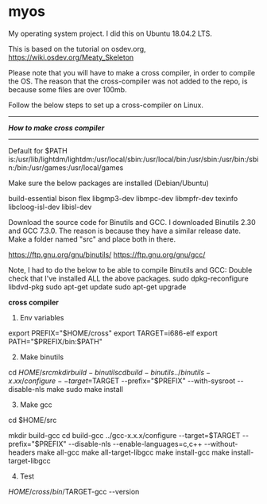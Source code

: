 # myos
My operating system project. I did this on Ubuntu 18.04.2 LTS.

This is based on the tutorial on osdev.org, https://wiki.osdev.org/Meaty_Skeleton

Please note that you will have to make a cross compiler, in order to compile the OS. The reason that the cross-compiler was not added to the repo, is because some files are over 100mb.

Follow the below steps to set up a cross-compiler on Linux.

********************************
***How to make cross compiler***
********************************

Default for $PATH is:/usr/lib/lightdm/lightdm:/usr/local/sbin:/usr/local/bin:/usr/sbin:/usr/bin:/sbin:/bin:/usr/games:/usr/local/games

Make sure the below packages are installed (Debian/Ubuntu)

build-essential
bison
flex
libgmp3-dev
libmpc-dev
libmpfr-dev
texinfo
libcloog-isl-dev
libisl-dev

Download the source code for Binutils and GCC. I downloaded Binutils 2.30 and GCC 7.3.0. The reason is because they have a similar release date. Make a folder named "src" and place both in there. 

https://ftp.gnu.org/gnu/binutils/
https://ftp.gnu.org/gnu/gcc/

Note, I had to do the below to be able to compile Binutils and GCC:
Double check that I've installed ALL the above packages.
sudo dpkg-reconfigure libdvd-pkg
sudo apt-get update
sudo apt-get upgrade

****cross compiler****

1. Env variables

export PREFIX="$HOME/cross"
export TARGET=i686-elf
export PATH="$PREFIX/bin:$PATH"

2. Make binutils

cd $HOME/src
mkdir build-binutils
cd build-binutils
../binutils-x.xx/configure --target=$TARGET --prefix="$PREFIX" --with-sysroot --disable-nls
make
sudo make install

3. Make gcc

cd $HOME/src
 
mkdir build-gcc
cd build-gcc
../gcc-x.x.x/configure --target=$TARGET --prefix="$PREFIX" --disable-nls --enable-languages=c,c++ --without-headers
make all-gcc
make all-target-libgcc
make install-gcc
make install-target-libgcc

4. Test

$HOME/cross/bin/$TARGET-gcc --version


